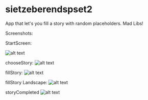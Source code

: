 # sietzeberendspset2

App that let's you fill a story with random placeholders. Mad Libs!

Screenshots:

StartScreen:

![alt text](https://raw.githubusercontent.com/sietzeberends/sietzeberendspset2/master/startScreen.png)

chooseStory:
![alt text](https://raw.githubusercontent.com/sietzeberends/sietzeberendspset2/master/chooseStory.png)

fillStory:
![alt text](https://raw.githubusercontent.com/sietzeberends/sietzeberendspset2/master/fillStory.png)

fillStory Landscape:
![alt text](https://raw.githubusercontent.com/sietzeberends/sietzeberendspset2/master/fillStory2.png)

storyCompleted
![alt text](https://raw.githubusercontent.com/sietzeberends/sietzeberendspset2/master/storyCompleted.png)
